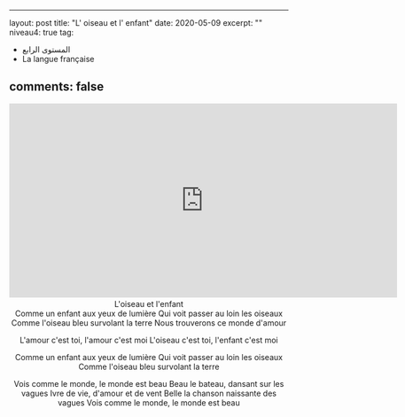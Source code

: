
---
layout: post
title:  "L' oiseau et l' enfant"
date:   2020-05-09
excerpt: ""
niveau4: true
tag:
- المستوى الرابع 
- La langue française

comments: false
---
<center>
		   <img style="display: none;" src="/assets/img/thumbnails/chanson7-SanabilMedia.com.jpg" alt="" width="1" height="1">
<iframe width="700px" height="350px" src="https://www.youtube.com/embed/DQH1HlQeHdo?rel=0&controls=1&showinfo=0&modestbranding=1&enablejsapi=1" allowfullscreen frameborder="0" ></iframe>
<br>
L'oiseau et l'enfant
  <br>
Comme un enfant aux yeux de lumière
Qui voit passer au loin les oiseaux
Comme l'oiseau bleu survolant la terre
Nous trouverons ce monde d'amour

L'amour c'est toi, l'amour c'est moi
L'oiseau c'est toi, l'enfant c'est moi

Comme un enfant aux yeux de lumière
Qui voit passer au loin les oiseaux
Comme l'oiseau bleu survolant la terre

Vois comme le monde, le monde est beau
Beau le bateau, dansant sur les vagues
Ivre de vie, d'amour et de vent
Belle la chanson naissante des vagues
Vois comme le monde, le monde est beau
  
<br>	

</center>
